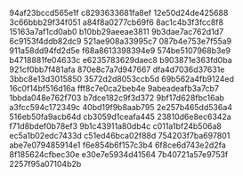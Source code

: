 94af23bccd565e1f
c8293633681fa8ef
12e50d24de425688
3c66bbb29f34f051
a84f8a0277cb69f6
8ac1c4b3f3fcc8f8
15163a7af1cd0ab0
b10bb29aeeae3811
9b3dae7ac762d1d7
6c9153f4ddb82dc9
521ae908a33995c7
087b4e753e7f55a9
911a58dd94fd2d5e
f68a8613398394e9
574be5107968b3e9
b4718881fe04633c
e6235783629daec8
b903871e363fd0ba
921cf0bb7f481afa
870e8c7a7d947667
dfa4d7036d37631e
3bbc8e13d3015850
3572d2d8053ccb5d
69b562a4fb9124ed
16c0f14bf516d16a
fff8c7e0ca2beb4e
9abeadeafb3a7cb7
1bbda048e762f703
b7dce182c9f3d372
9bf17d628fbc16ab
a3fcc594c172349c
40bd19f9b8aab795
2e257b465dd536a4
516eb50fa9acb64d
cb3059d1ceafa445
23810d6e8ec6342a
f71d8bdef0b78ef3
9b1c43911a80db4c
c011a1bf24b506a8
ec5a1b02edc7433d
c51ed46bca02f88d
754203f7ba697801
abe7e079485914e1
f6e854b6f157c3b4
6f8ce6d743e2d2fa
8f185624cfbec30e
e30e7e5934d41564
7b40721a57e9753f
2257f95a07104b2b
